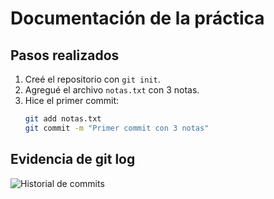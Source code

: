 # Documentación de la práctica

## Pasos realizados
1. Creé el repositorio con `git init`.
2. Agregué el archivo `notas.txt` con 3 notas.
3. Hice el primer commit:  
   ```bash
   git add notas.txt
   git commit -m "Primer commit con 3 notas"
## Evidencia de git log
![Historial de commits](./imagenes/capturasemana1.png)